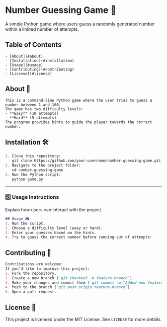 # Number Guessing Game 🎯
A simple Python game where users guess a randomly generated number within a limited number of attempts.
## Table of Contents
```
- [About](#about)
- [Installation](#installation)
- [Usage](#usage)
- [Contributing](#contributing)
- [License](#license)
```
## About 📝
```
This is a command-line Python game where the user tries to guess a number between 1 and 100. 
The game has two difficulty levels:
- **Easy** (10 attempts)
- **Hard** (5 attempts)
The program provides hints to guide the player towards the correct number.
```
## Installation 🛠️
```md
1. Clone this repository:  
   git clone https://github.com/your-username/number-guessing-game.git
2. Navigate to the project folder:
   cd number-guessing-game
3. Run the Python script:
   python game.py
```
---

### 5️⃣ **Usage Instructions**  
Explain how users can interact with the project.  
```md
## Usage 🎮
1. Run the script.
2. Choose a difficulty level (easy or hard).
3. Enter your guesses based on the hints.
4. Try to guess the correct number before running out of attempts!
```

## Contributing 🤝
```md
Contributions are welcome!  
If you’d like to improve this project:
1. Fork the repository.
2. Create a new branch (`git checkout -b feature-branch`).
3. Make your changes and commit them (`git commit -m "Added new feature"`).
4. Push to the branch (`git push origin feature-branch`).
5. Open a pull request.
```
## License 📜
This project is licensed under the MIT License. See `LICENSE` for more details.


